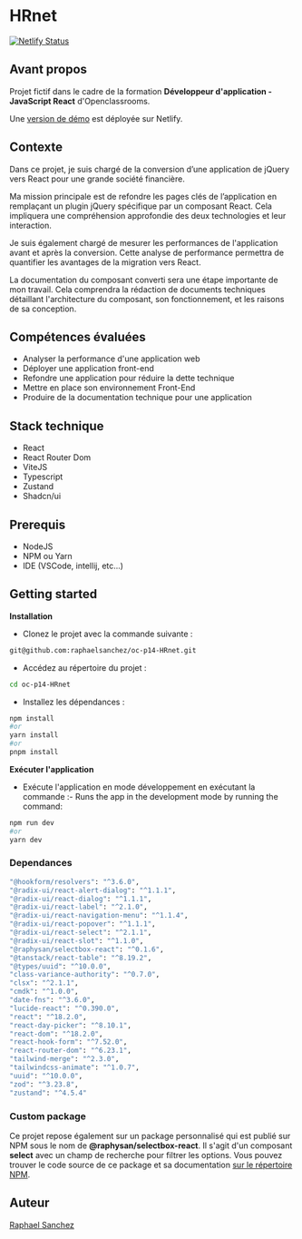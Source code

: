 # HRnet

[![Netlify Status](https://api.netlify.com/api/v1/badges/485680a9-aab3-474e-b3f5-9b5174ab31d3/deploy-status)](https://app.netlify.com/sites/rs-p14-hrnet/deploys)

## Avant propos

Projet fictif dans le cadre de la formation **Développeur d'application - JavaScript React** d'Openclassrooms.

Une [version de démo](https://rs-p14-hrnet.netlify.app/employees) est déployée sur Netlify.

## Contexte

Dans ce projet, je suis chargé de la conversion d’une application de jQuery vers React pour une grande société financière.

Ma mission principale est de refondre les pages clés de l’application en remplaçant un plugin jQuery spécifique par un composant React.
Cela impliquera une compréhension approfondie des deux technologies et leur interaction.

Je suis également chargé de mesurer les performances de l'application avant et après la conversion. Cette analyse de performance permettra de quantifier les avantages de la migration vers React.

La documentation du composant converti sera une étape importante de mon travail. Cela comprendra la rédaction de documents techniques détaillant l'architecture du composant, son fonctionnement, et les raisons de sa conception.

## Compétences évaluées

-   Analyser la performance d'une application web
-   Déployer une application front-end
-   Refondre une application pour réduire la dette technique
-   Mettre en place son environnement Front-End
-   Produire de la documentation technique pour une application

## Stack technique

-   React
-   React Router Dom
-   ViteJS
-   Typescript
-   Zustand
-   Shadcn/ui

## Prerequis

-   NodeJS
-   NPM ou Yarn
-   IDE (VSCode, intellij, etc...)

## Getting started

**Installation**

-   Clonez le projet avec la commande suivante :

```bash
git@github.com:raphaelsanchez/oc-p14-HRnet.git
```

-   Accédez au répertoire du projet :

```bash
cd oc-p14-HRnet
```

-   Installez les dépendances :

```bash
npm install
#or
yarn install
#or
pnpm install
```

**Exécuter l'application**

-   Exécute l'application en mode développement en exécutant la commande :- Runs the app in the development mode by running the command:

```bash
npm run dev
#or
yarn dev
```

### Dependances

```bash
"@hookform/resolvers": "^3.6.0",
"@radix-ui/react-alert-dialog": "^1.1.1",
"@radix-ui/react-dialog": "^1.1.1",
"@radix-ui/react-label": "^2.1.0",
"@radix-ui/react-navigation-menu": "^1.1.4",
"@radix-ui/react-popover": "^1.1.1",
"@radix-ui/react-select": "^2.1.1",
"@radix-ui/react-slot": "^1.1.0",
"@raphysan/selectbox-react": "^0.1.6",
"@tanstack/react-table": "^8.19.2",
"@types/uuid": "^10.0.0",
"class-variance-authority": "^0.7.0",
"clsx": "^2.1.1",
"cmdk": "^1.0.0",
"date-fns": "^3.6.0",
"lucide-react": "^0.390.0",
"react": "^18.2.0",
"react-day-picker": "^8.10.1",
"react-dom": "^18.2.0",
"react-hook-form": "^7.52.0",
"react-router-dom": "^6.23.1",
"tailwind-merge": "^2.3.0",
"tailwindcss-animate": "^1.0.7",
"uuid": "^10.0.0",
"zod": "^3.23.8",
"zustand": "^4.5.4"
```

### Custom package

Ce projet repose également sur un package personnalisé qui est publié sur NPM sous le nom de **@raphysan/selectbox-react**. Il s'agit d'un composant **select** avec un champ de recherche pour filtrer les options. Vous pouvez trouver le code source de ce package et sa documentation [sur le répertoire NPM](https://www.npmjs.com/package/@raphysan/selectbox-react).

## Auteur

[Raphael Sanchez](https://www.linkedin.com/in/raphael-sanchez-design/)

```

```
